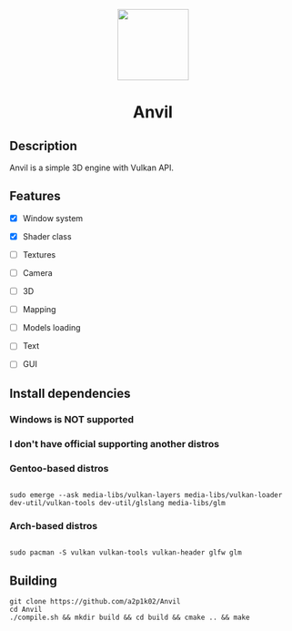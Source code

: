 <p align="center"><img height=125 align="center" src="https://static.wikia.nocookie.net/minecraft_gamepedia/images/3/3b/Anvil_%28N%29_JE3.png/revision/latest?cb=20201126085258" /></p>
<h1><p align="center">Anvil</p></h1>

## Description
Anvil is a simple 3D engine with Vulkan API.

## Features
- [x] Window system
- [x] Shader class
- [ ] Textures
- [ ] Camera
- [ ] 3D
- [ ] Mapping
- [ ] Models loading
- [ ] Text
- [ ] GUI
      

## Install dependencies
### Windows is NOT supported
### I don't have official supporting another distros
### Gentoo-based distros
```

sudo emerge --ask media-libs/vulkan-layers media-libs/vulkan-loader dev-util/vulkan-tools dev-util/glslang media-libs/glm

```

### Arch-based distros
```

sudo pacman -S vulkan vulkan-tools vulkan-header glfw glm

```

## Building

```
git clone https://github.com/a2p1k02/Anvil 
cd Anvil
./compile.sh && mkdir build && cd build && cmake .. && make 
```
